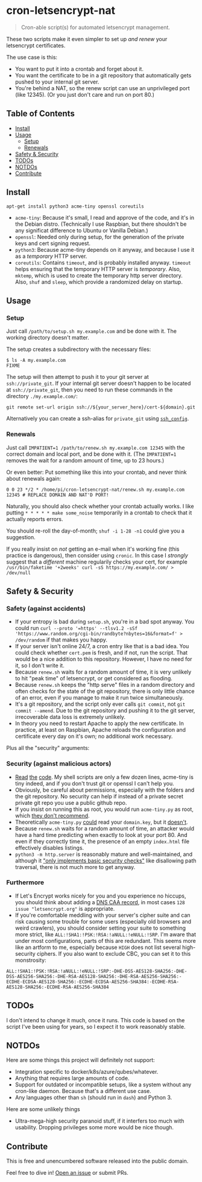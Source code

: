 # cron-letsencrypt-nat

> Cron-able script(s) for automated letsencrypt management.

These two scripts make it even simpler to set up *and renew* your letsencrypt certificates.

The use case is this:
- You want to put it into a crontab and forget about it.
- You want the certificate to be in a git repository that automatically gets pushed to your internal git server.
- You're behind a NAT, so the renew script can use an unprivileged port (like 12345). (Or you just don't care and run on port 80.)

## Table of Contents

- [Install](#install)
- [Usage](#usage)
  - [Setup](#setup)
  - [Renewals](#renewals)
- [Safety & Security](#safety--security)
- [TODOs](#todos)
- [NOTDOs](#notdos)
- [Contribute](#contribute)

## Install

`apt-get install python3 acme-tiny openssl coreutils`

- `acme-tiny`: Because it's small, I read and approve of the code, and it's in the Debian distro. (Technically I use Raspbian, but there shouldn't be any significat difference to Ubuntu or Vanilla Debian.)
- `openssl`: Needed only during setup, for the generation of the private keys and cert signing request.
- `python3`: Because acme-tiny depends on it anyway, and because I use it as a *temporary* HTTP server.
- `coreutils`: Contains `timeout`, and is probably installed anyway. `timeout` helps ensuring that the temporary HTTP server is *temporary*. Also, `mktemp`, which is used to create the temporary http server directory. Also, `shuf` and `sleep`, which provide a randomized delay on startup.

## Usage

### Setup

Just call `/path/to/setup.sh my.example.com` and be done with it.
The working directory doesn't matter.

The setup creates a subdirectory with the necessary files:
```
$ ls -A my.example.com
FIXME
```

The setup will then attempt to push it to your git server at `ssh://private_git`.
If your internal git server doesn't happen to be located at
`ssh://private_git`, then you need to run these commands in the directory `./my.example.com/`:
```
git remote set-url origin ssh://${your_server_here}/cert-${domain}.git
```
Alternatively you can create a ssh-alias for `private_git` using [`ssh_config`](https://www.ssh.com/ssh/config/).

### Renewals

Just call `IMPATIENT=1 /path/to/renew.sh my.example.com 12345` with the correct domain and local port, and be done with it.
(The `IMPATIENT=1` removes the wait for a random amount of time, up to 23 hours.)

Or even better: Put something like this into your crontab, and never think about renewals again:
```
0 0 23 */2 * /home/pi/cron-letsencrypt-nat/renew.sh my.example.com 12345 # REPLACE DOMAIN AND NAT'D PORT!
```

Naturally, you should also check whether your crontab actually works. I like putting `* * * * * make some_noise` temporarily in a crontab to check that it actually reports errors.

You should re-roll the day-of-month; `shuf -i 1-28 -n1` could give you a suggestion.

If you really insist on *not* getting an e-mail when it's working fine (this practice is dangerous), then consider using `cronic`. In this case I *strongly* suggest that a *different* machine regularily checks your cert, for example `/usr/bin/faketime '+2weeks' curl -sS https://my.example.com/ > /dev/null`

## Safety & Security

### Safety (against accidents)

- If your entropy is bad during `setup.sh`, you're in a bad spot anyway. You could run `curl --proto '=https' --tlsv1.2 -sSf 'https://www.random.org/cgi-bin/randbyte?nbytes=16&format=f' > /dev/random` if that makes you happy.
- If your server isn't online 24/7, a cron entry like that is a bad idea. You could check whether `cert.pem` is fresh, and if not, run the script. That would be a nice addition to this repository. However, I have no need for it, so I don't write it.
- Because `renew.sh` waits for a random amount of time, it is very unlikely to hit "peak time" of letsencrypt, or get considered as flooding.
- Because `renew.sh` keeps the "http serve" files in a random directory and often checks for the state of the git repository, there is only little chance of an error, even if you manage to make it run twice simultaneously.
- It's a git repository, and the script only ever calls `git commit`, not `git commit --amend`. Due to the git repository and pushing it to the git server, irrecoverable data loss is extremely unlikely.
- In theory you need to restart Apache to apply the new certificate. In practice, at least on Raspbian, Apache reloads the configuration and certificate every day on it's own; no additional work necessary.

Plus all the "security" arguments:

### Security (against malicious actors)

- [Read](https://github.com/BenWiederhake/cron-letsencrypt-nat/blob/master/setup.sh) [the](https://github.com/BenWiederhake/cron-letsencrypt-nat/blob/master/renew.sh) [code](https://github.com/diafygi/acme-tiny/blob/master/acme_tiny.py). My shell scripts are only a few dozen lines, acme-tiny is tiny indeed, and if you don't trust git or openssl I can't help you.
- Obviously, be careful about permissions, especially with the folders and the git repository. No security can help if instead of a private secret private git repo you use a public github repo.
- If you insist on running this as root, you would run `acme-tiny.py` as root, which [they don't recommend](https://github.com/diafygi/acme-tiny#permissions).
- Theoretically `acme-tiny.py` [could](https://github.com/diafygi/acme-tiny#permissions) read your `domain.key`, but it [doesn't](https://github.com/diafygi/acme-tiny/blob/master/acme_tiny.py).
- Because `renew.sh` waits for a random amount of time, an attacker would have a hard time predicting when exactly to look at your port 80. And even if they correctly time it, the presence of an empty `index.html` file effectively disables listings.
- `python3 -m http.server` is reasonably mature and well-maintained, and although it ["only implements basic security checks"](https://docs.python.org/3/library/http.server.html) like disallowing path traversal, there is not much more to get anyway.

### Furthermore

- If Let's Encrypt works nicely for you and you experience no hiccups, you should think about adding a [DNS CAA record](https://ma.ttias.be/caa-checking-becomes-mandatory-ssltls-certificates/), in most cases `128 issue "letsencrypt.org"` is appropriate.
- If you're comfortable meddling with your server's cipher suite and can risk causing some trouble for some users (especially old browsers and weird crawlers), you should consider setting your suite to something more strict, like `ALL:!SHA1:!PSK:!RSA:!aNULL:!eNULL:!SRP`. I'm aware that under most configurations, parts of this are redundant. This seems more like an artform to me, especially because `HIGH` does not list several high-security ciphers. If you also want to exclude CBC, you can set it to this monstrosity:
```
ALL:!SHA1:!PSK:!RSA:!aNULL:!eNULL:!SRP:-DHE-DSS-AES128-SHA256:-DHE-DSS-AES256-SHA256:-DHE-RSA-AES128-SHA256:-DHE-RSA-AES256-SHA256:-ECDHE-ECDSA-AES128-SHA256:-ECDHE-ECDSA-AES256-SHA384:-ECDHE-RSA-AES128-SHA256:-ECDHE-RSA-AES256-SHA384
```

## TODOs

I don't intend to change it much, once it runs.
This code is based on the script I've been using for years, so I expect it to work reasonably stable.

## NOTDOs

Here are some things this project will definitely not support:
* Integration specific to docker/k8s/azure/qubes/whatever.
* Anything that requires large amounts of code.
* Support for outdated or incompatible setups, like a system without any cron-like daemon. Because that's a different use case.
* Any languages other than `sh` (should run in `dash`) and Python 3.

Here are some unlikely things 
* Ultra-mega-high security paranoid stuff, if it interfers too much with usability. Dropping privileges some more would be nice though.

## Contribute

This is free and unencumbered software released into the public domain.

Feel free to dive in! [Open an issue](https://github.com/BenWiederhake/cron-letsencrypt-nat/issues/new) or submit PRs.

